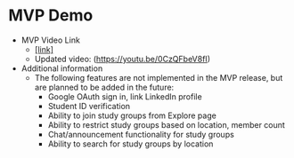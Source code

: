 # MVP Demo

* MVP Video Link  
  - [[link]](https://youtu.be/LbpE6GTkf_A?feature=shared)
  - Updated video: (https://youtu.be/0CzQFbeV8fI)
* Additional information
  - The following features are not implemented in the MVP release, but are planned to be added in the future:
    - Google OAuth sign in, link LinkedIn profile
    - Student ID verification
    - Ability to join study groups from Explore page
    - Ability to restrict study groups based on location, member count
    - Chat/announcement functionality for study groups
    - Ability to search for study groups by location
